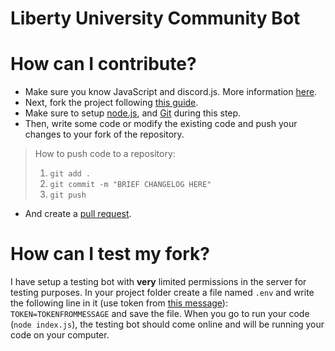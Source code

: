 # Liberty University Community Bot

# How can I contribute?

 - Make sure you know JavaScript and discord.js. More information [here](https://discord.com/channels/882719457963831377/882947607696121918/882951868295295006).
 - Next, fork the project following [this guide](https://docs.github.com/en/get-started/quickstart/fork-a-repo).
  - Make sure to setup [node.js](https://nodejs.org/en/), and [Git](https://git-scm.com/) during this step.
 - Then, write some code or modify the existing code and push your changes to your fork of the repository.

> How to push code to a repository:
> 1. `git add .`
> 2. `git commit -m "BRIEF CHANGELOG HERE"`
> 3. `git push`

 - And create a [pull request](https://docs.github.com/en/github/collaborating-with-pull-requests/proposing-changes-to-your-work-with-pull-requests/creating-a-pull-request).

# How can I test my fork?
I have setup a testing bot with **very** limited permissions in the server for testing purposes. In your project folder create a file named `.env` and write the following line in it (use token from [this message](https://discord.com/channels/882719457963831377/882947607696121918/882960700035702834)): `TOKEN=TOKENFROMMESSAGE` and save the file. When you go to run your code (`node index.js`), the testing bot should come online and will be running your code on your computer.